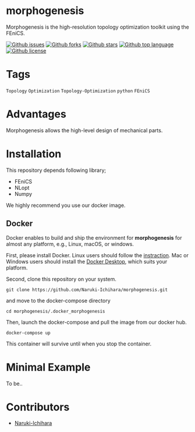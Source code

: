 # morphogenesis

<!-- # Short Description -->

Morphogenesis is the high-resolution topology optimization toolkit using the FEniCS.

<!-- # Badges -->

[![Github issues](https://img.shields.io/github/issues/Naruki-Ichihara/morphogenesis)](https://github.com/Naruki-Ichihara/morphogenesis/issues)
[![Github forks](https://img.shields.io/github/forks/Naruki-Ichihara/morphogenesis)](https://github.com/Naruki-Ichihara/morphogenesis/network/members)
[![Github stars](https://img.shields.io/github/stars/Naruki-Ichihara/morphogenesis)](https://github.com/Naruki-Ichihara/morphogenesis/stargazers)
[![Github top language](https://img.shields.io/github/languages/top/Naruki-Ichihara/morphogenesis)](https://github.com/Naruki-Ichihara/morphogenesis/)
[![Github license](https://img.shields.io/github/license/Naruki-Ichihara/morphogenesis)](https://github.com/Naruki-Ichihara/morphogenesis/)

# Tags

`Topology` `Optimization` `Topology-Optimization` `python` `FEniCS`

# Advantages

Morphogenesis allows the high-level design of mechanical parts.

# Installation

This repository depends following library;

* FEniCS
* NLopt
* Numpy

We highly recommend you use our docker image.
## Docker
Docker enables to build and ship the environment for **morphogenesis** for almost any platform, e.g., Linux, macOS, or windows.

First, please install Docker. Linux users should follow the [instraction](https://docs.docker.com/get-started/). Mac or Windows users should install the [Docker Desktop](https://www.docker.com/products/docker-desktop), which suits your platform.

Second, clone this repository on your system.
```
git clone https://github.com/Naruki-Ichihara/morphogenesis.git
```
and move to the docker-compose directory
```
cd morphogenesis/.docker_morphogenesis
```
Then, launch the docker-compose and pull the image from our docker hub.
```
docker-compose up
```
This container will survive until when you stop the container.

# Minimal Example

To be..

# Contributors

- [Naruki-Ichihara](https://github.com/Naruki-Ichihara)

<!-- CREATED_BY_LEADYOU_README_GENERATOR -->